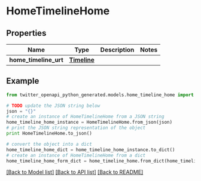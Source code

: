 # HomeTimelineHome


## Properties
Name | Type | Description | Notes
------------ | ------------- | ------------- | -------------
**home_timeline_urt** | [**Timeline**](Timeline.md) |  | 

## Example

```python
from twitter_openapi_python_generated.models.home_timeline_home import HomeTimelineHome

# TODO update the JSON string below
json = "{}"
# create an instance of HomeTimelineHome from a JSON string
home_timeline_home_instance = HomeTimelineHome.from_json(json)
# print the JSON string representation of the object
print HomeTimelineHome.to_json()

# convert the object into a dict
home_timeline_home_dict = home_timeline_home_instance.to_dict()
# create an instance of HomeTimelineHome from a dict
home_timeline_home_form_dict = home_timeline_home.from_dict(home_timeline_home_dict)
```
[[Back to Model list]](../README.md#documentation-for-models) [[Back to API list]](../README.md#documentation-for-api-endpoints) [[Back to README]](../README.md)


